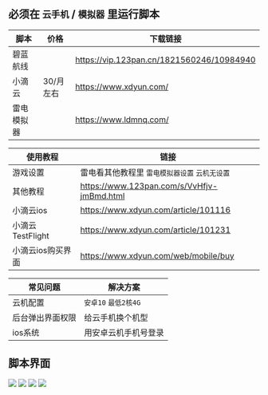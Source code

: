 ## 必须在 `云手机` / `模拟器` 里运行脚本

| 脚本    | 价格     | 下载链接                                      |
|-------|--------|-------------------------------------------|
| 碧蓝航线  |        | https://vip.123pan.cn/1821560246/10984940 |
| 小滴云   | 30/月左右 | https://www.xdyun.com/                    |
| 雷电模拟器 |        | https://www.ldmnq.com/                    |

| 使用教程          | 链接                                         |
|---------------|--------------------------------------------|
| 游戏设置          | 雷电看其他教程里 `雷电模拟器设置` `云机无设置`                 |
| 其他教程          | https://www.123pan.com/s/VvHfjv-jmBmd.html |
| 小滴云ios        | https://www.xdyun.com/article/101116       |
| 小滴云TestFlight | https://www.xdyun.com/article/101231       |
| 小滴云ios购买界面    | https://www.xdyun.com/web/mobile/buy       |


| 常见问题     | 解决方案            |
|----------|-----------------|
| 云机配置     | `安卓10` `最低2核4G` |
| 后台弹出界面权限 | 给云手机换个机型        |
| ios系统    | 用安卓云机手机号登录      |

## 脚本界面

![](https://vip.123pan.cn/1821560246/%E7%83%AD%E6%9B%B4/%E7%A2%A7%E8%93%9D%E8%88%AA%E7%BA%BF/1.jpg)
![](https://vip.123pan.cn/1821560246/%E7%83%AD%E6%9B%B4/%E7%A2%A7%E8%93%9D%E8%88%AA%E7%BA%BF/2.jpg)
![](https://vip.123pan.cn/1821560246/%E7%83%AD%E6%9B%B4/%E7%A2%A7%E8%93%9D%E8%88%AA%E7%BA%BF/3.jpg)
![](https://vip.123pan.cn/1821560246/%E7%83%AD%E6%9B%B4/%E7%A2%A7%E8%93%9D%E8%88%AA%E7%BA%BF/4.jpg)